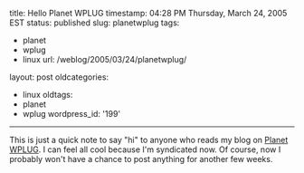 title: Hello Planet WPLUG
timestamp: 04:28 PM Thursday, March 24, 2005 EST
status: published
slug: planetwplug
tags:
- planet
- wplug
- linux
url: /weblog/2005/03/24/planetwplug/

layout: post
oldcategories:
- linux
oldtags:
- planet
- wplug
wordpress_id: '199'

---

This is just a quick note to say "hi" to anyone who reads my blog on [Planet WPLUG](http://wm-eddie.info/planet/).  I can feel all cool because I'm syndicated now.  Of course, now I probably won't have a chance to post anything for another few weeks.
